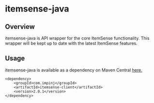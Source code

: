 # itemsense-java

## Overview
itemsense-java is API wrapper for the core ItemSense functionality. This wrapper will be kept up to date with the latest ItemSense features.

## Usage
itemsense-java is available as a dependency on Maven Central [here.](http://mvnrepository.com/artifact/com.impinj/itemsense-client)
```
<dependency>
	<groupId>com.impinj</groupId>
	<artifactId>itemsense-client</artifactId>
	<version>2.0.1</version>
</dependency>
```
